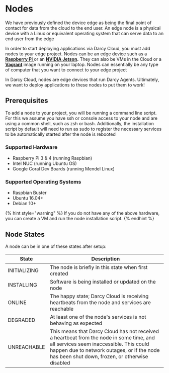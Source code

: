 # Nodes

We have previously defined the device edge as being the final point of contact for data from the cloud to the end user. An edge node is a physical device with a Linux or equivalent operating system that can serve data to an end user from the edge

In order to start deploying applications via Darcy Cloud, you must add nodes to your edge project. Nodes can be an edge device such as a [**Raspberry Pi** ](https://www.raspberrypi.com)or an [**NVIDIA Jetson**](https://www.nvidia.com/en-us/autonomous-machines/jetson-store/)**.** They can also be VMs in the Cloud or a [**Vagrant**](https://www.vagrantup.com) image running on your laptop. Nodes can essentially be any type of computer that you want to connect to your edge project

In Darcy Cloud, nodes are edge devices that run Darcy Agents. Ultimately, we want to deploy applications to these nodes to put them to work!

## Prerequisites

To add a node to your project, you will be running a command line script. For this we assume you have ssh or console access to your node and are using a common shell, such as zsh or bash. Additionally, the installation script by default will need to run as sudo to register the necessary services to be automatically started after the node is rebooted

### Supported Hardware

* Raspberry Pi 3 & 4 (running Raspbian)
* Intel NUC (running Ubuntu OS)
* Google Coral Dev Boards (running Mendel Linux)

### Supported Operating Systems

* Raspbian Buster
* Ubuntu 16.04+
* Debian 10+

{% hint style="warning" %}
If you do not have any of the above hardware, you can create a VM and run the node installation script.
{% endhint %}

## Node States

A node can be in one of these states after setup:

| **State**    | **Description**                                                                                                                                                                                                                     |
| ------------ | ----------------------------------------------------------------------------------------------------------------------------------------------------------------------------------------------------------------------------------- |
| INITIALIZING | The node is briefly in this state when first created                                                                                                                                                                                |
| INSTALLING   | Software is being installed or updated on the node                                                                                                                                                                                  |
| ONLINE       | The happy state; Darcy Cloud is receiving heartbeats from the node and services are reachable                                                                                                                                       |
| DEGRADED     | At least one of the node's services is not behaving as expected                                                                                                                                                                     |
| UNREACHABLE  | This means that Darcy Cloud has not received a heartbeat from the node in some time, and all services seem inaccessible. This could happen due to network outages, or if the node has been shut down, frozen, or otherwise disabled |
